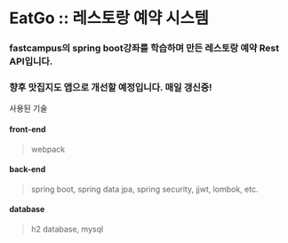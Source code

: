 # EatGo :: 레스토랑 예약 시스템 

### fastcampus의 spring boot강좌를 학습하며 만든 레스토랑 예약 Rest API입니다.
### 향후 맛집지도 앱으로 개선할 예정입니다. 매일 갱신중!

사용된 기술
#### front-end 
  > webpack

#### back-end 
  > spring boot, spring data jpa, spring security, jjwt, lombok, etc.

#### database 
  > h2 database, mysql
